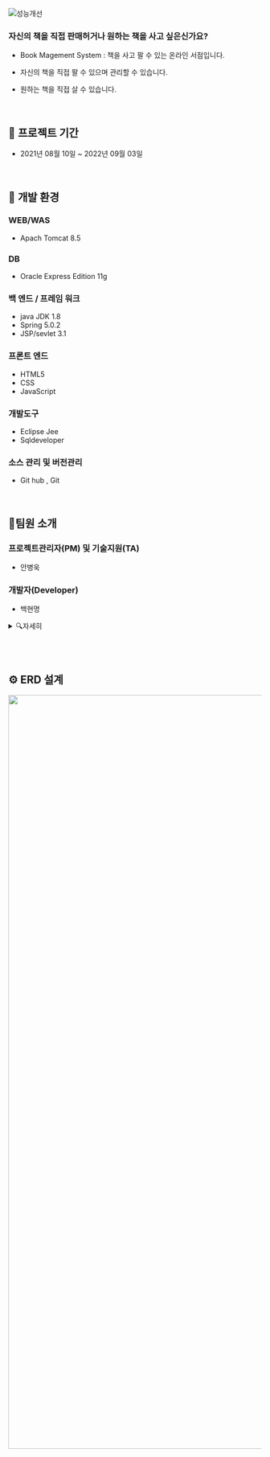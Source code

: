![성능개선](https://user-images.githubusercontent.com/81284265/183364287-c611a440-886f-4ea4-a11a-517684442b20.png)


### 자신의 책을 직접 판매허거나 원하는 책을 사고 싶은신가요?

- Book Magement System : 책을 사고 팔 수 있는 온라인 서점입니다.

- 자신의 책을 직접 팔 수 있으며 관리할 수 있습니다. 
- 원하는 책을 직접 살 수 있습니다.


<br />
 
 
 ## 📆 프로젝트 기간
* 2021년 08월 10일 ~ 2022년 09월 03일   


<br />

## 🧩 개발 환경

### WEB/WAS
- Apach Tomcat 8.5

### DB
- Oracle Express Edition 11g

### 백 엔드 / 프레임 워크
- java JDK 1.8
- Spring 5.0.2
- JSP/sevlet 3.1

### 프론트 엔드 
- HTML5
- CSS
- JavaScript

### 개발도구
- Eclipse Jee
- Sqldeveloper

### 소스 관리 및 버전관리
- Git hub , Git


<br />

## 👥팀원 소개

### 프로젝트관리자(PM) 및 기술지원(TA)
- 안병욱

### 개발자(Developer)
- 백현명

<details>
<summary>🔍자세히 </summary>
<div markdown="1">       

 ![화면 캡처 2022-08-08 112527](https://user-images.githubusercontent.com/81284265/183326006-25452f8e-a402-4276-bf9f-2083e63426b5.png)

</div>
</details>


## 





<br />

## ⚙ ERD 설계

 <img src="https://user-images.githubusercontent.com/81284265/183326348-74325841-8da3-44c3-aba8-7c8d8846e2d8.png" width="1500px">



